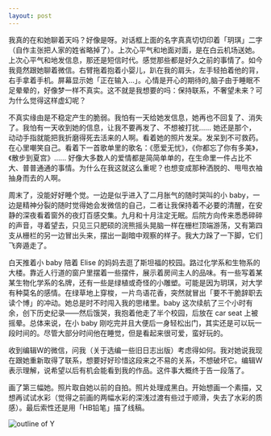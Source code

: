 ```yaml
---
layout: post
---
```


我真的在和她聊着天吗？好像是呀。对话框上面的名字真真切切印着「玥琪」二字（自作主张把人家的姓省略掉了）。上次心平气和地面对面，是在白云机场送她。上次心平气和地发信息，那还是短信时代。感觉那些都是好久之前的事情了。如今我竟然跟她聊着微信。右臂拖着抱着小婴儿，趴在我的肩头，左手轻拍着他的背，右手拿着手机。屏幕显示她「正在输入...」。心情是开心的期待的,脑子由于睡眠不足晕晕的，好像梦一样不真实。这不就是我想要的吗：保持联系，不奢望未来？可为什么觉得这样虚幻呢？

不真实缘由是不稳定产生的脆弱。我怕有一天给她发信息，她再也不回复了、消失了。我怕有一天收到她的信息，让我不要再发了、不想被打扰…… 她还是那个，动动手指就能把我折磨得死去活来的人啊。看着她的照片发呆。发呆到不可救药。在心里嘲笑自己。看着下一首歌单里的歌名：《愿爱无忧》，《你都忘了你有多美》，《散步到夏宫》…… 好像大多数人的爱情都是简简单单的，在生命里一件占比不大、普普通通的事情。为什么在我这就这么重呢？也想变成那种洒脱的、甩甩衣袖抽身而去的人啊。

周末了，没能好好睡个觉。一边是似乎进入了二月胀气的随时哭叫的小 baby，一边是精神分裂的随时觉得她会发微信的自己，二者让我保持着不必要的清醒，在安静的深夜看着窗外的夜灯百感交集。九月和十月注定无眠。后院方向传来悉悉碎碎的声音，寻着望去，只见三只肥硕的浣熊摇头晃脑一样在栅栏顶端游荡，又有第四支从栅栏的另一边冒出头来，摆出一副暗中观察的样子。我大力跺了一下脚，它们飞奔遁走了。

白天推着小 baby 陪着 Elise 的妈妈去逛了斯坦福的校园。路过化学系和生物系的大楼。靠近人行道的窗户里摆着一些摆件，展示着房间主人的品味。有一些写着某某生物化学系的名牌，还有一些是绿植或奇怪的小雕塑。可能是因为玥琪，对大学有种莫名的感情。在绿草地上穿梭，一片鸟语花香，突然就冒出「要不干脆辞职去读个博」的冲动。她总是时不时闯入我的思绪里。baby 这次续航了三个小时有余，创下历史纪录——然后饿哭，我抱着他走了半个校园，后放在 car seat 上被摇晕。总体来说，在小 baby 刚吃完并且大便后一身轻松出门，其实还是可以玩一段时间的。尽管大部分时间他在睡觉，但是看起来很可爱，蛮好玩的。

收到编辑W的微信，问我（关于选编一些旧日志出版）考虑得如何。我对她说我现在跟她重新取得了联系，想要好好珍惜这段来之不易的关系，不想破坏它。编辑W表示理解，说希望以后有机会能看到我的作品。这件事大概终于告一段落了。

画了第三幅她。照片取自她以前的自拍。照片处理成黑白。开始想画一个素描，又想再试试水彩（觉得之前画的两幅水彩的深浅过渡有些过于顺滑，失去了水彩的质感）。最后索性还是用「HB铅笔」描了线稿。

![outline of Y](https://user-images.githubusercontent.com/7303373/135737541-b9fb0581-f6c3-4df3-8f42-151d58c48800.jpg)